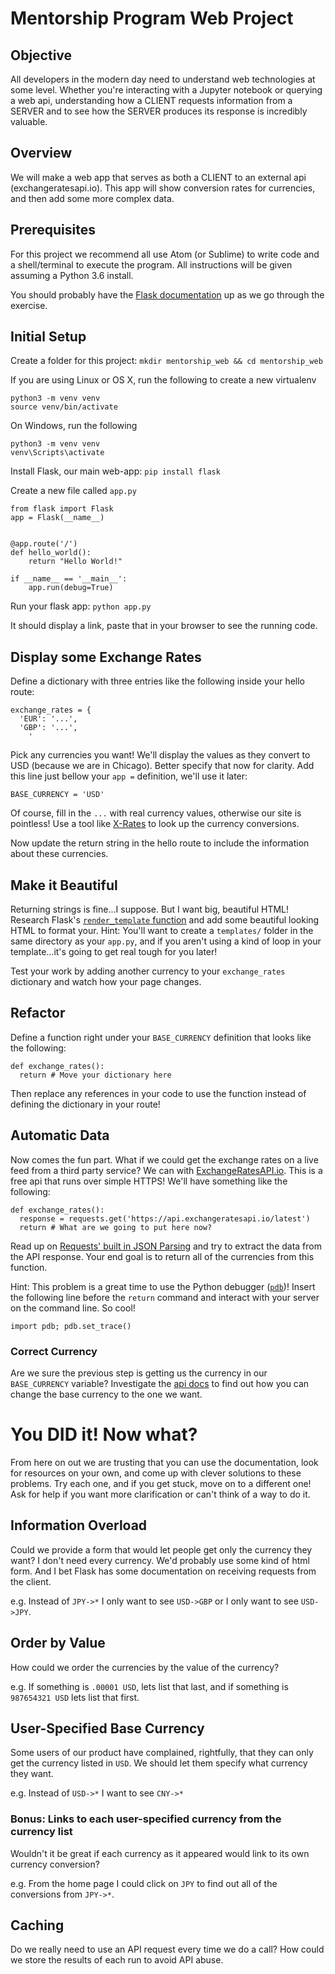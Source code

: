 # Mentorship Program Web Project

## Objective
All developers in the modern day need to understand web technologies at some level. Whether you're interacting with a Jupyter notebook or querying a web api, understanding how a CLIENT requests information from a SERVER and to see how the SERVER produces its response is incredibly valuable.


## Overview
We will make a web app that serves as both a CLIENT to an external api (exchangeratesapi.io). This app will show conversion rates for currencies, and then add some more complex data.

 
## Prerequisites
For this project we recommend all use Atom (or Sublime) to write code and a shell/terminal to execute the program. All instructions will be given assuming a Python 3.6 install.

You should probably have the [Flask documentation](http://flask.pocoo.org/docs/1.0/quickstart/) up as we go through the exercise.


## Initial Setup

Create a folder for this project: `mkdir mentorship_web && cd mentorship_web`

If you are using Linux or OS X, run the following to create a new virtualenv

```
python3 -m venv venv
source venv/bin/activate
```

On Windows, run the following

```
python3 -m venv venv
venv\Scripts\activate
```

Install Flask, our main web-app: `pip install flask`

Create a new file called `app.py`

```
from flask import Flask
app = Flask(__name__)


@app.route('/')
def hello_world():
    return "Hello World!"

if __name__ == '__main__':
    app.run(debug=True)
```

Run your flask app: `python app.py`

It should display a link, paste that in your browser to see the running code.


## Display some Exchange Rates

Define a dictionary with three entries like the following inside your hello route:

```
exchange_rates = {
  'EUR': '...',
  'GBP': '...',
    ' 
```

Pick any currencies you want! We'll display the values as they convert to USD (because we are in Chicago). Better specify that now for clarity. Add this line just bellow your `app =` definition, we'll use it later:

```
BASE_CURRENCY = 'USD'
```

Of course, fill in the `...` with real currency values, otherwise our site is pointless! Use a tool like [X-Rates](https://www.x-rates.com/table/?from=USD&amount=1) to look up the currency conversions.

Now update the return string in the hello route to include the information about these currencies.


## Make it Beautiful
Returning strings is fine...I suppose. But I want big, beautiful HTML! Research Flask's [`render_template` function](http://flask.pocoo.org/docs/1.0/quickstart/#rendering-templates) and add some beautiful looking HTML to format your. Hint: You'll want to create a `templates/` folder in the same directory as your `app.py`, and if you aren't using a kind of loop in your template...it's going to get real tough for you later! 

Test your work by adding another currency to your `exchange_rates` dictionary and watch how your page changes.

## Refactor
Define a function right under your `BASE_CURRENCY` definition that looks like the following:

```
def exchange_rates():
  return # Move your dictionary here
```

Then replace any references in your code to use the function instead of defining the dictionary in your route!

## Automatic Data
Now comes the fun part. What if we could get the exchange rates on a live feed from a third party service? We can with [ExchangeRatesAPI.io](http://exchangeratesapi.io). This is a free api that runs over simple HTTPS! We'll have something like the following: 

```
def exchange_rates():
  response = requests.get('https://api.exchangeratesapi.io/latest')
  return # What are we going to put here now? 
```

Read up on [Requests' built in JSON Parsing](http://docs.python-requests.org/en/master/user/quickstart/#json-response-content) and try to extract the data from the API response. Your end goal is to return all of the 
currencies from this function. 

Hint: This problem is a great time to use the Python debugger ([`pdb`](https://docs.python.org/3/library/pdb.html))! Insert the following line before the `return` command and interact with your server on the command line. So cool! 

```
import pdb; pdb.set_trace()
```

### Correct Currency
Are we sure the previous step is getting us the currency in our `BASE_CURRENCY` variable? Investigate the [api docs](http://exchangeratesapi.io) to find out how you can change the base currency to the one we want.


# You DID it! Now what?
From here on out we are trusting that you can use the documentation, look for resources on your own, and come up with clever solutions to these problems. Try each one, and if you get stuck, move on to a different one! Ask for help if you want more clarification or can't think of a way to do it. 


## Information Overload
Could we provide a form that would let people get only the currency they want? I don't need every currency. We'd probably use some kind of html form. And I bet Flask has some documentation on receiving requests from the client.

e.g. Instead of `JPY->*` I only want to see `USD->GBP` or I only want to see `USD->JPY`.


## Order by Value
How could we order the currencies by the value of the currency?

e.g. If something is `.00001 USD`, lets list that last, and if something is `987654321 USD` lets list that first.


## User-Specified Base Currency
Some users of our product have complained, rightfully, that they can only get the currency listed in `USD`. We should let them specify what currency they want.

e.g. Instead of `USD->*` I want to see `CNY->*`

### Bonus: Links to each user-specified currency from the currency list
Wouldn't it be great if each currency as it appeared would link to its own currency conversion?

e.g. From the home page I could click on `JPY` to find out all of the conversions from `JPY->*`. 


## Caching
Do we really need to use an API request every time we do a call? How could we store the results of each run to avoid API abuse.
